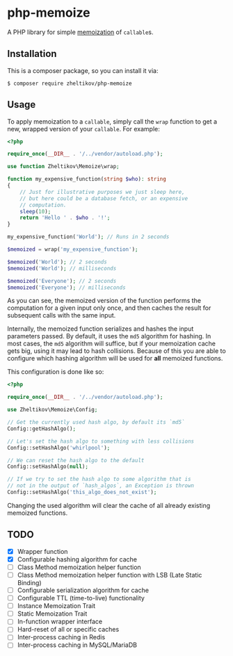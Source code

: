 
# php-memoize

A PHP library for simple [memoization](https://en.wikipedia.org/wiki/Memoization) of `callable`s.

## Installation

This is a composer package, so you can install it via:

```shell
$ composer require zheltikov/php-memoize
```

## Usage

To apply memoization to a `callable`, simply call the `wrap` function to get a new, wrapped version of your `callable`. For example:

```php
<?php

require_once(__DIR__ . '/../vendor/autoload.php');

use function Zheltikov\Memoize\wrap;

function my_expensive_function(string $who): string
{
    // Just for illustrative purposes we just sleep here,
    // but here could be a database fetch, or an expensive
    // computation.
    sleep(10);
    return 'Hello ' . $who . '!';
}

my_expensive_function('World'); // Runs in 2 seconds

$memoized = wrap('my_expensive_function');

$memoized('World'); // 2 seconds
$memoized('World'); // milliseconds

$memoized('Everyone'); // 2 seconds
$memoized('Everyone'); // milliseconds

```

As you can see, the memoized version of the function performs the computation for a given input only once, and then caches the result for subsequent calls with the same input.

Internally, the memoized function serializes and hashes the input parameters passed. By default, it uses the `md5` algorithm for hashing. In most cases, the `md5` algorithm will suffice, but if your memoization cache gets big, using it may lead to hash collisions. Because of this you are able to configure which hashing algorithm will be used for **all** memoized functions.

This configuration is done like so:

```php
<?php

require_once(__DIR__ . '/../vendor/autoload.php');

use Zheltikov\Memoize\Config;

// Get the currently used hash algo, by default its `md5`
Config::getHashAlgo();

// Let's set the hash algo to something with less collisions
Config::setHashAlgo('whirlpool');

// We can reset the hash algo to the default
Config::setHashAlgo(null);

// If we try to set the hash algo to some algorithm that is
// not in the output of `hash_algos`, an Exception is thrown
Config::setHashAlgo('this_algo_does_not_exist');

```

Changing the used algorithm will clear the cache of all already existing memoized functions.

## TODO

- [x] Wrapper function
- [x] Configurable hashing algorithm for cache
- [ ] Class Method memoization helper function
- [ ] Class Method memoization helper function with LSB (Late Static Binding)
- [ ] Configurable serialization algorithm for cache
- [ ] Configurable TTL (time-to-live) functionality
- [ ] Instance Memoization Trait
- [ ] Static Memoization Trait
- [ ] In-function wrapper interface
- [ ] Hard-reset of all or specific caches
- [ ] Inter-process caching in Redis
- [ ] Inter-process caching in MySQL/MariaDB
